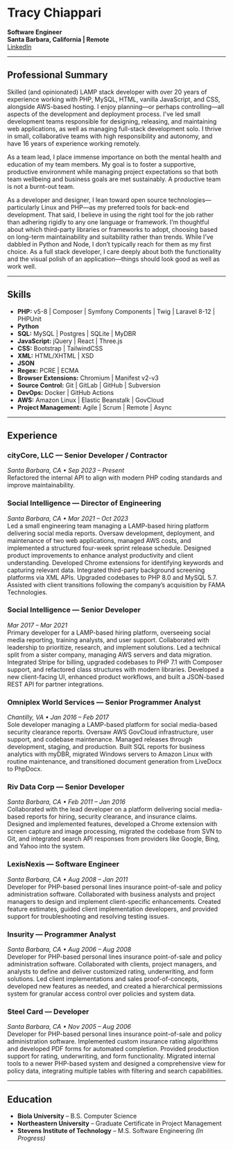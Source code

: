 # Tracy Chiappari
**Software Engineer**  
**Santa Barbara, California | Remote**  
[LinkedIn](https://www.linkedin.com/in/tracylinchiappari)

---

## Professional Summary

Skilled (and opinionated) LAMP stack developer with over 20 years of experience working with PHP, MySQL, HTML, vanilla JavaScript, and CSS, alongside AWS-based hosting. I enjoy planning—or perhaps controlling—all aspects of the development and deployment process. I've led small development teams responsible for designing, releasing, and maintaining web applications, as well as managing full-stack development solo. I thrive in small, collaborative teams with high responsibility and autonomy, and have 16 years of experience working remotely.

As a team lead, I place immense importance on both the mental health and education of my team members. My goal is to foster a supportive, productive environment while managing project expectations so that both team wellbeing and business goals are met sustainably. A productive team is not a burnt-out team.

As a developer and designer, I lean toward open source technologies—particularly Linux and PHP—as my preferred tools for back-end development. That said, I believe in using the right tool for the job rather than adhering rigidly to any one language or framework. I’m thoughtful about which third-party libraries or frameworks to adopt, choosing based on long-term maintainability and suitability rather than trends. While I’ve dabbled in Python and Node, I don’t typically reach for them as my first choice. As a full stack developer, I care deeply about both the functionality and the visual polish of an application—things should look good as well as work well.

---

## Skills

- **PHP:** v5-8 | Composer | Symfony Components | Twig | Laravel 8-12 | PHPUnit
- **Python**
- **SQL:** MySQL | Postgres | SQLite | MyDBR
- **JavaScript:** jQuery | React | Three.js
- **CSS:** Bootstrap | TailwindCSS
- **XML:** HTML/XHTML | XSD
- **JSON**
- **Regex:** PCRE | ECMA
- **Browser Extensions:** Chromium | Manifest v2-v3
- **Source Control:** Git | GitLab | GitHub | Subversion
- **DevOps:** Docker | GitHub Actions
- **AWS:** Amazon Linux | Elastic Beanstalk | GovCloud
- **Project Management:** Agile | Scrum | Remote | Async

---

## Experience

### cityCore, LLC — Senior Developer / Contractor
*Santa Barbara, CA • Sep 2023 – Present*  
Refactored the internal API to align with modern PHP coding standards and improve maintainability.

### Social Intelligence — Director of Engineering
*Santa Barbara, CA • Mar 2021 – Oct 2023*  
Led a small engineering team managing a LAMP-based hiring platform delivering social media reports. Oversaw development, deployment, and maintenance of two web applications, managed AWS costs, and implemented a structured four-week sprint release schedule. Designed product improvements to enhance analyst productivity and client understanding. Developed Chrome extensions for identifying keywords and capturing relevant data. Integrated third-party background screening platforms via XML APIs. Upgraded codebases to PHP 8.0 and MySQL 5.7. Assisted with client transitions following the company’s acquisition by FAMA Technologies.

### Social Intelligence — Senior Developer
*Mar 2017 – Mar 2021*  
Primary developer for a LAMP-based hiring platform, overseeing social media reporting, training analysts, and user support. Collaborated with leadership to prioritize, research, and implement solutions. Led a technical split from a sister company, managing AWS servers and data migration. Integrated Stripe for billing, upgraded codebases to PHP 7.1 with Composer support, and refactored class structures with modern libraries. Developed a new client-facing UI, enhanced product workflows, and built a JSON-based REST API for partner integrations.

### Omniplex World Services — Senior Programmer Analyst
*Chantilly, VA • Jan 2016 – Feb 2017*  
Sole developer managing a LAMP-based platform for social media-based security clearance reports. Oversaw AWS GovCloud infrastructure, user support, and codebase maintenance. Managed releases through development, staging, and production. Built SQL reports for business analytics with myDBR, migrated Windows servers to Amazon Linux with routine maintenance, and transitioned document generation from LiveDocx to PhpDocx.

### Riv Data Corp — Senior Developer
*Santa Barbara, CA • Feb 2011 – Jan 2016*  
Collaborated with the lead developer on a platform delivering social media-based reports for hiring, security clearance, and insurance claims. Designed and implemented features, developed a Chrome extension with screen capture and image processing, migrated the codebase from SVN to Git, and integrated search API responses from providers like Google, Bing, and Yahoo into the system.

### LexisNexis — Software Engineer
*Santa Barbara, CA • Aug 2008 – Jan 2011*  
Developer for PHP-based personal lines insurance point-of-sale and policy administration software. Collaborated with business analysts and project managers to design and implement client-specific enhancements. Created feature estimates, guided client implementation developers, and provided support for troubleshooting and resolving testing issues.

### Insurity — Programmer Analyst
*Santa Barbara, CA • Aug 2006 – Aug 2008*  
Developer for PHP-based personal lines insurance point-of-sale and policy administration software. Collaborated with clients, project managers, and analysts to define and deliver customized rating, underwriting, and form solutions. Led client implementations and sales proof-of-concepts, developed new features as needed, and created a hierarchical permissions system for granular access control over policies and system data.

### Steel Card — Developer
*Santa Barbara, CA • Nov 2005 – Aug 2006*  
Developer for PHP-based personal lines insurance point-of-sale and policy administration software. Implemented custom insurance rating algorithms and developed PDF forms for automated completion. Provided production support for rating, underwriting, and form functionality. Migrated internal tools to a newer PHP-based system and designed a comprehensive view for policy data, integrating multiple tables with filtering and search capabilities.

---

## Education

- **Biola University** – B.S. Computer Science
- **Northeastern University** – Graduate Certificate in Project Management
- **Stevens Institute of Technology** – M.S. Software Engineering _(In Progress)_
